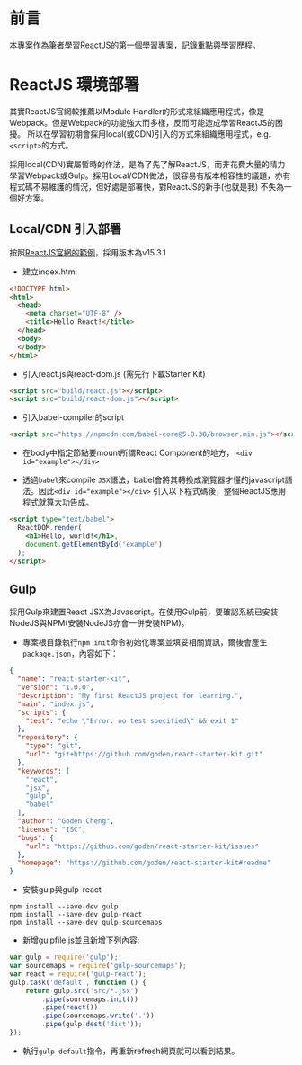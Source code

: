 # 前言
本專案作為筆者學習ReactJS的第一個學習專案，記錄重點與學習歷程。

# ReactJS 環境部署
其實ReactJS官網較推薦以Module Handler的形式來組織應用程式，像是Webpack。但是Webpack的功能強大而多樣，反而可能造成學習ReactJS的困擾。
所以在學習初期會採用local(或CDN)引入的方式來組織應用程式，e.g. `<script>`的方式。

採用local(CDN)實屬暫時的作法，是為了先了解ReactJS，而非花費大量的精力學習Webpack或Gulp。採用Local/CDN做法，很容易有版本相容性的議題，亦有程式碼不易維護的情況，但好處是部署快，對ReactJS的新手(也就是我) 不失為一個好方案。

## Local/CDN 引入部署
按照[ReactJS官網的範例](https://facebook.github.io/react/index.html)，採用版本為v15.3.1

* 建立index.html
```html
<!DOCTYPE html>
<html>
  <head>
    <meta charset="UTF-8" />
    <title>Hello React!</title>
  </head>
  <body>
  </body>
</html>
```

* 引入react.js與react-dom.js (需先行下載Starter Kit)
```html
<script src="build/react.js"></script>
<script src="build/react-dom.js"></script>
```

* 引入babel-compiler的script
```html
<script src="https://npmcdn.com/babel-core@5.8.38/browser.min.js"></script>
```

* 在body中指定節點要mount所謂React Component的地方， `<div id="example"></div>`

* 透過`babel`來compile `JSX`語法，babel會將其轉換成瀏覽器才懂的javascript語法。因此`<div id="example"></div>` 引入以下程式碼後，整個ReactJS應用程式就算大功告成。
```html
<script type="text/babel">
  ReactDOM.render(
    <h1>Hello, world!</h1>,
    document.getElementById('example')
  );
</script>
```

## Gulp
採用Gulp來建置React JSX為Javascript。在使用Gulp前，要確認系統已安裝NodeJS與NPM(安裝NodeJS亦會一併安裝NPM)。

* 專案根目錄執行`npm init`命令初始化專案並填妥相關資訊，爾後會產生`package.json`，內容如下：
```json
{
  "name": "react-starter-kit",
  "version": "1.0.0",
  "description": "My first ReactJS project for learning.",
  "main": "index.js",
  "scripts": {
    "test": "echo \"Error: no test specified\" && exit 1"
  },
  "repository": {
    "type": "git",
    "url": "git+https://github.com/goden/react-starter-kit.git"
  },
  "keywords": [
    "react",
    "jsx",
    "gulp",
    "babel"
  ],
  "author": "Goden Cheng",
  "license": "ISC",
  "bugs": {
    "url": "https://github.com/goden/react-starter-kit/issues"
  },
  "homepage": "https://github.com/goden/react-starter-kit#readme"
}
```

* 安裝gulp與gulp-react
```
npm install --save-dev gulp
npm install --save-dev gulp-react
npm install --save-dev gulp-sourcemaps
```

* 新增gulpfile.js並且新增下列內容:
```javascript
var gulp = require('gulp');
var sourcemaps = require('gulp-sourcemaps');
var react = require('gulp-react');
gulp.task('default', function () {
    return gulp.src('src/*.jsx')
        .pipe(sourcemaps.init())
        .pipe(react())
        .pipe(sourcemaps.write('.'))
        .pipe(gulp.dest('dist'));
});
```

* 執行`gulp default`指令，再重新refresh網頁就可以看到結果。
